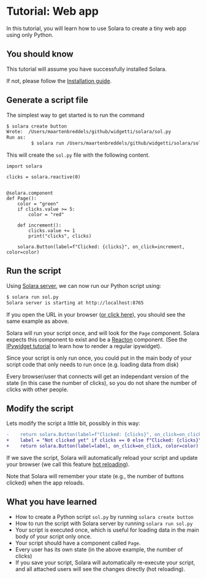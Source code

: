 # Tutorial: Web app

In this tutorial, you will learn how to use Solara to create a tiny web app using only Python.

## You should know
This tutorial will assume you have successfully installed Solara.

If not, please follow the [Installation guide](/docs/installing).

## Generate a script file
The simplest way to get started is to run the command

```bash
$ solara create button
Wrote:  /Users/maartenbreddels/github/widgetti/solara/sol.py
Run as:
         $ solara run /Users/maartenbreddels/github/widgetti/solara/sol.py
```

This will create the `sol.py` file with the following content.
```solara
import solara

clicks = solara.reactive(0)


@solara.component
def Page():
    color = "green"
    if clicks.value >= 5:
        color = "red"

    def increment():
        clicks.value += 1
        print("clicks", clicks)

    solara.Button(label=f"Clicked: {clicks}", on_click=increment, color=color)
```


## Run the script

Using [Solara server](/docs/understanding/solara-server), we can now run our Python script using:

```bash
$ solara run sol.py
Solara server is starting at http://localhost:8765
```

If you open the URL in your browser ([or click here](http://localhost:8765)), you should see the same example as above.

Solara will run your script once, and will look for the `Page` component. Solara expects this component to exist
and be a [Reacton](/docs/understanding/reacton) component. (See the [IPywidget tutorial](/docs/tutorial/ipywidgets) to learn how to render a regular ipywidget).

Since your script is only run once, you could put in the main body of your script code that only needs to run once (e.g. loading data from disk)

Every browser/user that connects will get an independant version of the state (in this case the number of clicks), so
you do not share the number of clicks with other people.

## Modify the script

Lets modify the script a little bit, possibly in this way:

```diff
-    return solara.Button(label=f"Clicked: {clicks}", on_click=on_click, color=color)
+    label = "Not clicked yet" if clicks == 0 else f"Clicked: {clicks}"
+    return solara.Button(label=label, on_click=on_click, color=color)
```

If we save the script, Solara will automatically reload your script and update
your browser (we call this feature [hot reloading](/docs/reference/reloading)).

Note that Solara will remember your state (e.g., the number of buttons clicked) when the app reloads.

## What you have learned

   * How to create a Python script `sol.py` by running `solara create button`
   * How to run the script with Solara server by running `solara run sol.py`
   * Your script is executed once, which is useful for loading data in the main body of your script only once.
   * Your script should have a component called `Page`.
   * Every user has its own state (in the above example, the number of clicks)
   * If you save your script, Solara will automatically re-execute your script, and all attached users will see the changes directly (hot reloading).
